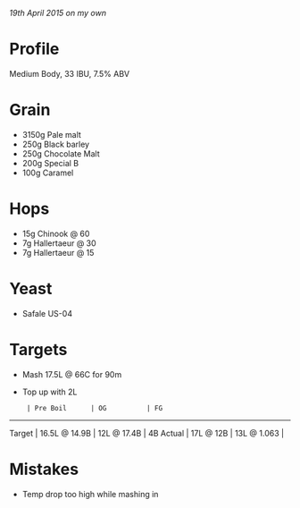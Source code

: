 _19th April 2015 on my own_

Profile
=======

Medium Body, 33 IBU, 7.5% ABV

Grain
=====

* 3150g Pale malt
* 250g Black barley
* 250g Chocolate Malt
* 200g Special B
* 100g Caramel

Hops
====

* 15g Chinook @ 60
* 7g Hallertaeur @ 30
* 7g Hallertaeur @ 15

Yeast
=====

* Safale US-04

Targets
=======

* Mash 17.5L @ 66C for 90m
* Top up with 2L

       | Pre Boil      | OG          | FG
--------------------------------------------
Target | 16.5L @ 14.9B | 12L @ 17.4B | 4B
Actual | 17L @ 12B     | 13L @ 1.063 |

Mistakes
========

* Temp drop too high while mashing in

